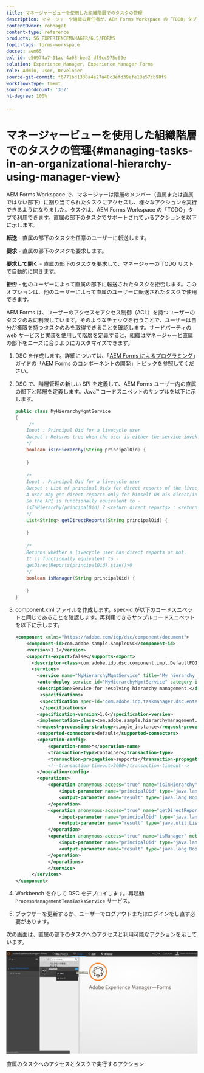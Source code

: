 ```yaml
---
title: マネージャービューを使用した組織階層でのタスクの管理
description: マネージャーや組織の責任者が、AEM Forms Workspace の「TODO」タブで直属および直属ではない部下のタスクにアクセスして作業する方法。
contentOwner: robhagat
content-type: reference
products: SG_EXPERIENCEMANAGER/6.5/FORMS
topic-tags: forms-workspace
docset: aem65
exl-id: e50974a7-01ac-4a08-bea2-df9cc975c69e
solution: Experience Manager, Experience Manager Forms
role: Admin, User, Developer
source-git-commit: f6771bd1338a4e27a48c3efd39efe18e57cb98f9
workflow-type: tm+mt
source-wordcount: '337'
ht-degree: 100%

---
```


# マネージャービューを使用した組織階層でのタスクの管理{#managing-tasks-in-an-organizational-hierarchy-using-manager-view}

AEM Forms Workspace で、マネージャーは階層のメンバー（直属または直属ではない部下）に割り当てられたタスクにアクセスし、様々なアクションを実行できるようになりました。タスクは、AEM Forms Workspace の「TODO」タブで利用できます。直属の部下のタスクでサポートされているアクションを以下に示します。

**転送** - 直属の部下のタスクを任意のユーザーに転送します。

**要求** - 直属の部下のタスクを要求します。

**要求して開く** - 直属の部下のタスクを要求して、マネージャーの TODO リストで自動的に開きます。

**拒否** - 他のユーザーによって直属の部下に転送されたタスクを拒否します。このオプションは、他のユーザーによって直属のユーザーに転送されたタスクで使用できます。

AEM Forms は、ユーザーのアクセスをアクセス制御（ACL）を持つユーザーのタスクのみに制限しています。そのようなチェックを行うことで、ユーザーは自分が権限を持つタスクのみを取得できることを確認します。サードパーティの web サービスと実装を使用して階層を定義すると、組織はマネージャーと直属の部下をニーズに合うようにカスタマイズできます。

1. DSC を作成します。詳細については、「[AEM Forms によるプログラミング](https://www.adobe.com/go/learn_aemforms_programming_63_jp)」ガイドの「AEM Forms のコンポーネントの開発」トピックを参照してください。
1. DSC で、階層管理の新しい SPI を定義して、AEM Forms ユーザー内の直属の部下と階層を定義します。Java™ コードスニペットのサンプルを以下に示します。

   ```java
   public class MyHierarchyMgmtService
   {
        /*
       Input : Principal Oid for a livecycle user
       Output : Returns true when the user is either the service invoker OR his direct/indirect report.
       */
       boolean isInHierarchy(String principalOid) {
   
       }
   
       /*
       Input : Principal Oid for a livecycle user
       Output : List of principal Oids for direct reports of the livecycle user
       A user may get direct reports only for himself OR his direct/indirect reports.
       So the API is functionally equivalent to -
       isInHierarchy(principalOid) ? <return direct reports> : <return empty list>
       */
       List<String> getDirectReports(String principalOid) {
   
       }
   
       /*
       Returns whether a livecycle user has direct reports or not.
       It is functionally equivalent to -
       getDirectReports(principalOid).size()>0
       */
       boolean isManager(String principalOid) {
   
       }
   }
   ```

1. component.xml ファイルを作成します。spec-id が以下のコードスニペットと同じであることを確認します。再利用できるサンプルコードスニペットを以下に示します。

   ```xml
   <component xmlns="https://adobe.com/idp/dsc/component/document">
       <component-id>com.adobe.sample.SampleDSC</component-id>
       <version>1.1</version>
       <supports-export>false</supports-export>
         <descriptor-class>com.adobe.idp.dsc.component.impl.DefaultPOJODescriptorImpl</descriptor-class>
         <services>
           <service name="MyHierarchyMgmtService" title="My hierarchy management service" orchestrateable="false">
           <auto-deploy service-id="MyHierarchyMgmtService" category-id="Sample DSC" major-version="1" minor-version="0" />
           <description>Service for resolving hierarchy management.</description>
            <specifications>
            <specification spec-id="com.adobe.idp.taskmanager.dsc.enterprise.HierarchyManagementProvider"/>
            </specifications>
           <specification-version>1.0</specification-version>
           <implementation-class>com.adobe.sample.hierarchymanagement.MyHierarchyMgmtService</implementation-class>
           <request-processing-strategy>single_instance</request-processing-strategy>
           <supported-connectors>default</supported-connectors>
           <operation-config>
               <operation-name>*</operation-name>
               <transaction-type>Container</transaction-type>
               <transaction-propagation>supports</transaction-propagation>
               <!--transaction-timeout>3000</transaction-timeout-->
           </operation-config>
           <operations>
               <operation anonymous-access="true" name="isInHierarchy" method="isInHierarchy">
                   <input-parameter name="principalOid" type="java.lang.String" />
                   <output-parameter name="result" type="java.lang.Boolean"/>
               </operation>
               <operation anonymous-access="true" name="getDirectReports" method="getDirectReports">
                   <input-parameter name="principalOid" type="java.lang.String" />
                   <output-parameter name="result" type="java.util.List"/>
               </operation>
               <operation anonymous-access="true" name="isManager" method="isManager">
                   <input-parameter name="principalOid" type="java.lang.String" />
                   <output-parameter name="result" type="java.lang.Boolean"/>
               </operation>
               </operations>
               </service>
         </services>
   </component>
   ```

1. Workbench を介して DSC をデプロイします。再起動 `ProcessManagementTeamTasksService` サービス。
1. ブラウザーを更新するか、ユーザーでログアウトまたはログインをし直す必要があります。

次の画面は、直属の部下のタスクへのアクセスと利用可能なアクションを示しています。

![cu_manager_view](assets/cu_manager_view.png)

直属のタスクへのアクセスとタスクで実行するアクション
